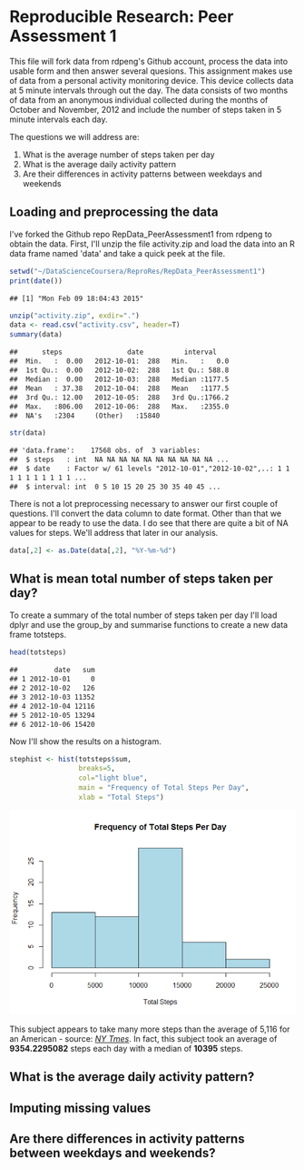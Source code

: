 # Reproducible Research: Peer Assessment 1

This file will fork data from rdpeng's Github account, process the data into usable form and then answer several quesions. This assignment makes use of data from a personal activity monitoring device. This device collects data at 5 minute intervals through out the day. The data consists of two months of data from an anonymous individual collected during the months of October and November, 2012 and include the number of steps taken in 5 minute intervals each day.  

The questions we will address are:
1. What is the average number of steps taken per day
2. What is the average daily activity pattern
3. Are their differences in activity patterns between weekdays and weekends


## Loading and preprocessing the data
I've forked the Github repo RepData_PeerAssessment1 from rdpeng to obtain the data. First, I'll unzip the file activity.zip and load the data into an R data frame named 'data' and take a quick peek at the file.


```r
setwd("~/DataScienceCoursera/ReproRes/RepData_PeerAssessment1")
print(date())
```

```
## [1] "Mon Feb 09 18:04:43 2015"
```

```r
unzip("activity.zip", exdir=".")
data <- read.csv("activity.csv", header=T)
summary(data)
```

```
##      steps                date          interval     
##  Min.   :  0.00   2012-10-01:  288   Min.   :   0.0  
##  1st Qu.:  0.00   2012-10-02:  288   1st Qu.: 588.8  
##  Median :  0.00   2012-10-03:  288   Median :1177.5  
##  Mean   : 37.38   2012-10-04:  288   Mean   :1177.5  
##  3rd Qu.: 12.00   2012-10-05:  288   3rd Qu.:1766.2  
##  Max.   :806.00   2012-10-06:  288   Max.   :2355.0  
##  NA's   :2304     (Other)   :15840
```


```r
str(data)
```

```
## 'data.frame':	17568 obs. of  3 variables:
##  $ steps   : int  NA NA NA NA NA NA NA NA NA NA ...
##  $ date    : Factor w/ 61 levels "2012-10-01","2012-10-02",..: 1 1 1 1 1 1 1 1 1 1 ...
##  $ interval: int  0 5 10 15 20 25 30 35 40 45 ...
```
There is not a lot preprocessing necessary to answer our first couple of questions. I'll convert the data column to date format. Other than that we appear to be ready to use the data. I do see that there are quite a bit of NA values for steps. We'll address that later in our analysis.  


```r
data[,2] <- as.Date(data[,2], "%Y-%m-%d")
```

## What is mean total number of steps taken per day?

To create a summary of the total number of steps taken per day I'll load dplyr and use the group_by and summarise functions to create a new data frame totsteps.



```r
head(totsteps)
```

```
##         date   sum
## 1 2012-10-01     0
## 2 2012-10-02   126
## 3 2012-10-03 11352
## 4 2012-10-04 12116
## 5 2012-10-05 13294
## 6 2012-10-06 15420
```

Now I'll show the results on a histogram.


```r
stephist <- hist(totsteps$sum,
                 breaks=5,
                 col="light blue",
                 main = "Frequency of Total Steps Per Day",
                 xlab = "Total Steps")
```

![](./PA1_template_files/figure-html/totstepshistogram-1.png) 


This subject appears to take many more steps than the average of 5,116 for an American - source: [*NY Tmes*](http://well.blogs.nytimes.com/2010/10/19/the-pedometer-test-americans-take-fewer-steps/?_r=0). In fact, this subject took an average of **9354.2295082** steps each day with a median of **10395** steps.

## What is the average daily activity pattern?



## Imputing missing values



## Are there differences in activity patterns between weekdays and weekends?
